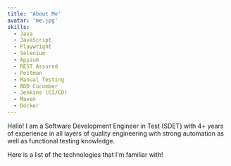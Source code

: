 ```yaml
---
title: 'About Me'
avatar: 'me.jpg'
skills:
  - Java
  - JavaScript
  - Playwright
  - Selenium
  - Appium
  - REST Assured
  - Postman
  - Manual Testing
  - BDD Cucumber
  - Jenkins (CI/CD)
  - Maven
  - Docker
---
```


Hello! I am a Software Development Engineer in Test (SDET) with 4+ years of experience in all layers of quality engineering with strong automation as well as functional testing knowledge.

Here is a list of the technologies that I'm familiar with!
